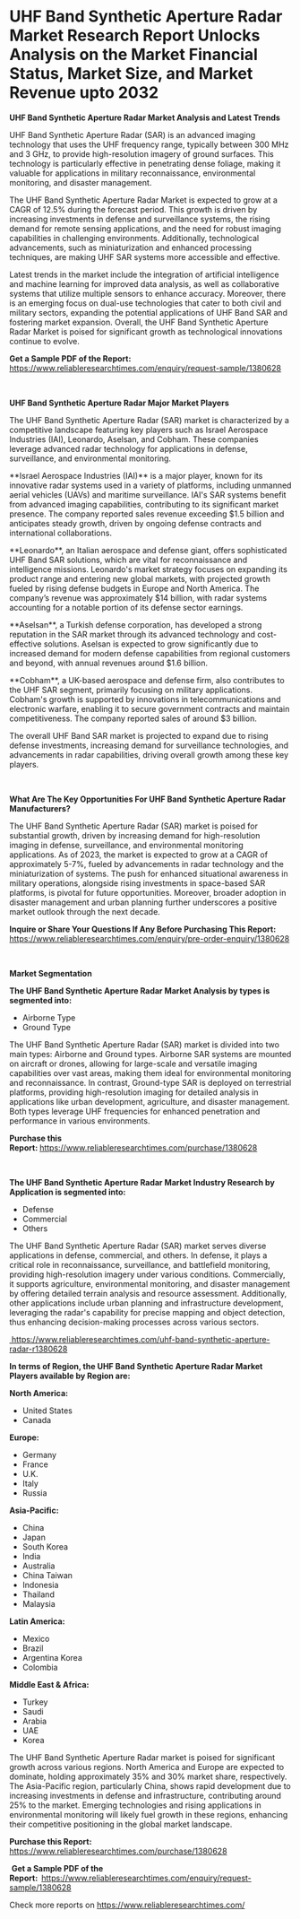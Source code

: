<p><h1>UHF Band Synthetic Aperture Radar Market Research Report Unlocks Analysis on the Market Financial Status, Market Size, and Market Revenue upto 2032</h1></p><p><strong>UHF Band Synthetic Aperture Radar Market Analysis and Latest Trends</strong></p>
<p><p>UHF Band Synthetic Aperture Radar (SAR) is an advanced imaging technology that uses the UHF frequency range, typically between 300 MHz and 3 GHz, to provide high-resolution imagery of ground surfaces. This technology is particularly effective in penetrating dense foliage, making it valuable for applications in military reconnaissance, environmental monitoring, and disaster management.</p><p>The UHF Band Synthetic Aperture Radar Market is expected to grow at a CAGR of 12.5% during the forecast period. This growth is driven by increasing investments in defense and surveillance systems, the rising demand for remote sensing applications, and the need for robust imaging capabilities in challenging environments. Additionally, technological advancements, such as miniaturization and enhanced processing techniques, are making UHF SAR systems more accessible and effective.</p><p>Latest trends in the market include the integration of artificial intelligence and machine learning for improved data analysis, as well as collaborative systems that utilize multiple sensors to enhance accuracy. Moreover, there is an emerging focus on dual-use technologies that cater to both civil and military sectors, expanding the potential applications of UHF Band SAR and fostering market expansion. Overall, the UHF Band Synthetic Aperture Radar Market is poised for significant growth as technological innovations continue to evolve.</p></p>
<p><strong>Get a Sample PDF of the Report:&nbsp;</strong> <a href="https://www.reliableresearchtimes.com/enquiry/request-sample/1380628?utm_campaign=2479&utm_medium=2&utm_source=Github&utm_content=ia&utm_term=15022025&utm_id=uhf-band-synthetic-aperture-radar">https://www.reliableresearchtimes.com/enquiry/request-sample/1380628</a></p>
<p>&nbsp;</p>
<p><strong>UHF Band Synthetic Aperture Radar Major Market Players</strong></p>
<p><p>The UHF Band Synthetic Aperture Radar (SAR) market is characterized by a competitive landscape featuring key players such as Israel Aerospace Industries (IAI), Leonardo, Aselsan, and Cobham. These companies leverage advanced radar technology for applications in defense, surveillance, and environmental monitoring.</p><p>**Israel Aerospace Industries (IAI)** is a major player, known for its innovative radar systems used in a variety of platforms, including unmanned aerial vehicles (UAVs) and maritime surveillance. IAI's SAR systems benefit from advanced imaging capabilities, contributing to its significant market presence. The company reported sales revenue exceeding $1.5 billion and anticipates steady growth, driven by ongoing defense contracts and international collaborations.</p><p>**Leonardo**, an Italian aerospace and defense giant, offers sophisticated UHF Band SAR solutions, which are vital for reconnaissance and intelligence missions. Leonardo's market strategy focuses on expanding its product range and entering new global markets, with projected growth fueled by rising defense budgets in Europe and North America. The company’s revenue was approximately $14 billion, with radar systems accounting for a notable portion of its defense sector earnings.</p><p>**Aselsan**, a Turkish defense corporation, has developed a strong reputation in the SAR market through its advanced technology and cost-effective solutions. Aselsan is expected to grow significantly due to increased demand for modern defense capabilities from regional customers and beyond, with annual revenues around $1.6 billion.</p><p>**Cobham**, a UK-based aerospace and defense firm, also contributes to the UHF SAR segment, primarily focusing on military applications. Cobham's growth is supported by innovations in telecommunications and electronic warfare, enabling it to secure government contracts and maintain competitiveness. The company reported sales of around $3 billion.</p><p>The overall UHF Band SAR market is projected to expand due to rising defense investments, increasing demand for surveillance technologies, and advancements in radar capabilities, driving overall growth among these key players.</p></p>
<p>&nbsp;</p>
<p><strong>What Are The Key Opportunities For UHF Band Synthetic Aperture Radar Manufacturers?</strong></p>
<p><p>The UHF Band Synthetic Aperture Radar (SAR) market is poised for substantial growth, driven by increasing demand for high-resolution imaging in defense, surveillance, and environmental monitoring applications. As of 2023, the market is expected to grow at a CAGR of approximately 5-7%, fueled by advancements in radar technology and the miniaturization of systems. The push for enhanced situational awareness in military operations, alongside rising investments in space-based SAR platforms, is pivotal for future opportunities. Moreover, broader adoption in disaster management and urban planning further underscores a positive market outlook through the next decade.</p></p>
<p><strong>Inquire or Share Your Questions If Any Before Purchasing This Report:</strong> <a href="https://www.reliableresearchtimes.com/enquiry/pre-order-enquiry/1380628?utm_campaign=2479&utm_medium=2&utm_source=Github&utm_content=ia&utm_term=15022025&utm_id=uhf-band-synthetic-aperture-radar">https://www.reliableresearchtimes.com/enquiry/pre-order-enquiry/1380628</a></p>
<p>&nbsp;</p>
<p><strong>Market Segmentation</strong></p>
<p><strong>The UHF Band Synthetic Aperture Radar Market Analysis by types is segmented into:</strong></p>
<p><ul><li>Airborne Type</li><li>Ground Type</li></ul></p>
<p><p>The UHF Band Synthetic Aperture Radar (SAR) market is divided into two main types: Airborne and Ground types. Airborne SAR systems are mounted on aircraft or drones, allowing for large-scale and versatile imaging capabilities over vast areas, making them ideal for environmental monitoring and reconnaissance. In contrast, Ground-type SAR is deployed on terrestrial platforms, providing high-resolution imaging for detailed analysis in applications like urban development, agriculture, and disaster management. Both types leverage UHF frequencies for enhanced penetration and performance in various environments.</p></p>
<p><strong>Purchase this Report:&nbsp;</strong><a href="https://www.reliableresearchtimes.com/purchase/1380628?utm_campaign=2479&utm_medium=2&utm_source=Github&utm_content=ia&utm_term=15022025&utm_id=uhf-band-synthetic-aperture-radar">https://www.reliableresearchtimes.com/purchase/1380628</a></p>
<p>&nbsp;</p>
<p><strong>The UHF Band Synthetic Aperture Radar Market Industry Research by Application is segmented into:</strong></p>
<p><ul><li>Defense</li><li>Commercial</li><li>Others</li></ul></p>
<p><p>The UHF Band Synthetic Aperture Radar (SAR) market serves diverse applications in defense, commercial, and others. In defense, it plays a critical role in reconnaissance, surveillance, and battlefield monitoring, providing high-resolution imagery under various conditions. Commercially, it supports agriculture, environmental monitoring, and disaster management by offering detailed terrain analysis and resource assessment. Additionally, other applications include urban planning and infrastructure development, leveraging the radar's capability for precise mapping and object detection, thus enhancing decision-making processes across various sectors.</p></p>
<p><a href="https://www.reliableresearchtimes.com/uhf-band-synthetic-aperture-radar-r1380628?utm_campaign=2479&utm_medium=2&utm_source=Github&utm_content=ia&utm_term=15022025&utm_id=uhf-band-synthetic-aperture-radar">&nbsp;https://www.reliableresearchtimes.com/uhf-band-synthetic-aperture-radar-r1380628</a></p>
<p><strong>In terms of Region, the UHF Band Synthetic Aperture Radar Market Players available by Region are:</strong></p>
<p>
    <p> <strong> North America: </strong>
        <ul>
            <li>United States</li>
            <li>Canada</li>
        </ul>
        </p> 
    <p> <strong> Europe: </strong>
        <ul>
            <li>Germany</li>
            <li>France</li>
            <li>U.K.</li>
            <li>Italy</li>
            <li>Russia</li>
        </ul>
        </p> 
    <p> <strong> Asia-Pacific: </strong>
        <ul>
            <li>China</li>
            <li>Japan</li>
            <li>South Korea</li>
            <li>India</li>
            <li>Australia</li>
            <li>China Taiwan</li>
            <li>Indonesia</li>
            <li>Thailand</li>
            <li>Malaysia</li>
        </ul>
        </p> 
    <p> <strong> Latin America: </strong>
        <ul>
            <li>Mexico</li>
            <li>Brazil</li>
            <li>Argentina Korea</li>
            <li>Colombia</li>
        </ul>
        </p> 
    <p> <strong> Middle East & Africa: </strong>
        <ul>
            <li>Turkey</li>
            <li>Saudi</li>
            <li>Arabia</li>
            <li>UAE</li>
            <li>Korea</li>
        </ul>
    </p>
    </p>
<p><p>The UHF Band Synthetic Aperture Radar market is poised for significant growth across various regions. North America and Europe are expected to dominate, holding approximately 35% and 30% market share, respectively. The Asia-Pacific region, particularly China, shows rapid development due to increasing investments in defense and infrastructure, contributing around 25% to the market. Emerging technologies and rising applications in environmental monitoring will likely fuel growth in these regions, enhancing their competitive positioning in the global market landscape.</p></p>
<p><strong>Purchase this Report: </strong><a href="https://www.reliableresearchtimes.com/purchase/1380628?utm_campaign=2479&utm_medium=2&utm_source=Github&utm_content=ia&utm_term=15022025&utm_id=uhf-band-synthetic-aperture-radar">https://www.reliableresearchtimes.com/purchase/1380628</a></p>
<p>&nbsp;<strong>Get a Sample PDF of the Report:&nbsp;&nbsp;</strong><a href="https://www.reliableresearchtimes.com/enquiry/request-sample/1380628?utm_campaign=2479&utm_medium=2&utm_source=Github&utm_content=ia&utm_term=15022025&utm_id=uhf-band-synthetic-aperture-radar">https://www.reliableresearchtimes.com/enquiry/request-sample/1380628</a></p>
<p><strong></strong></p>
<p>Check more reports on <a href="https://www.reliableresearchtimes.com/?utm_campaign=2479&utm_medium=2&utm_source=Github&utm_content=ia&utm_term=15022025&utm_id=uhf-band-synthetic-aperture-radar">https://www.reliableresearchtimes.com/</a></p>